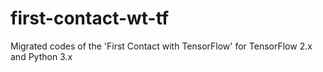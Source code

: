 # first-contact-wt-tf
Migrated codes of the 'First Contact with TensorFlow' for TensorFlow 2.x and Python 3.x
